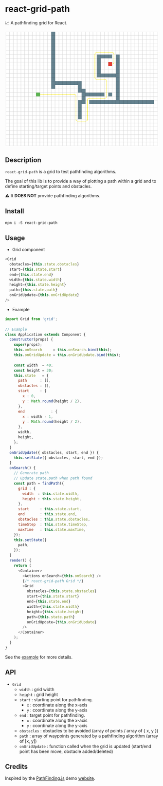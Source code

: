 # react-grid-path

:chart_with_upwards_trend: A pathfinding grid for React.

![Example](example/react-grid-path.png)

## Description

``react-grid-path`` is a grid to test pathfinding algorithms.

The goal of this lib is to provide a way of plotting a path within a grid and to define starting/target points and obstacles.

:warning: It **DOES NOT** provide pathfinding algorithms.


## Install

```
npm i -S react-grid-path
```

## Usage

- Grid component

```javascript
<Grid
  obstacles={this.state.obstacles}
  start={this.state.start}
  end={this.state.end}
  width={this.state.width}
  height={this.state.height}
  path={this.state.path}
  onGridUpdate={this.onGridUpdate}
/>
```

- Example

```javascript
import Grid from 'grid';

// Example
class Application extends Component {
  constructor(props) {
    super(props);
    this.onSearch     = this.onSearch.bind(this);
    this.onGridUpdate = this.onGridUpdate.bind(this);

    const width  = 40;
    const height = 30;
    this.state   = {
      path      : [],
      obstacles : [],
      start     : {
        x : 0,
        y : Math.round(height / 2),
      },
      end            : {
        x : width - 1,
        y : Math.round(height / 2),
      },
      width,
      height,
    };
  }
  onGridUpdate({ obstacles, start, end }) {
    this.setState({ obstacles, start, end });
  }
  onSearch() {
    // Generate path
    // Update state.path when path found
    const path = findPath({
      grid : {
        width  : this.state.width,
        height : this.state.height,
      },
      start     : this.state.start,
      end       : this.state.end,
      obstacles : this.state.obstacles,
      timeStep  : this.state.timeStep,
      maxTime   : this.state.maxTime,
    });
    this.setState({
      path,
    });
  }
  render() {
    return (
      <Container>
        <Actions onSearch={this.onSearch} />
        {/* react-grid-path Grid */}
        <Grid
          obstacles={this.state.obstacles}
          start={this.state.start}
          end={this.state.end}
          width={this.state.width}
          height={this.state.height}
          path={this.state.path}
          onGridUpdate={this.onGridUpdate}
        />
      </Container>
    );
  }
}
```

See the [example](example/) for more details.

## API

- ```Grid```
  - ```width``` : grid width
  - ```height``` : grid height
  - ```start``` : starting point for pathfinding.
    - ```x``` : coordinate along the x-axis
    - ```y``` : coordinate along the y-axis
  - ```end``` : target point for pathfinding.
    - ```x``` : coordinate along the x-axis
    - ```y``` : coordinate along the y-axis
  - ```obstacles``` : obstacles to be avoided (array of points / array of { x, y })
  - ```path```      : array of waypoints generated by a pathfinding algorithm (array of [x, y])
  - ```onGridUpdate``` : function called when the grid is updated (start/end point has been move, obstacle added/deleted)

## Credits

Inspired by the [PathFinding.js](https://github.com/qiao/PathFinding.js) demo [website](https://qiao.github.io/PathFinding.js/visual/).
